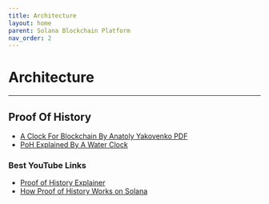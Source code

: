 ```yaml
---
title: Architecture
layout: home
parent: Solana Blockchain Platform
nav_order: 2
---
```


# Architecture
---

## Proof Of History

- [A Clock For Blockchain By Anatoly Yakovenko PDF](https://drive.google.com/file/d/1UF3LUknJrSDPKWYCZpAUf86Ku4c9_7_l/view?usp=drive_link)
- [PoH Explained By A Water Clock](https://drive.google.com/file/d/1L35iUCrZDQSd1w0eVLc96rX70xLoYWqA/view?usp=drive_link)

### Best YouTube Links

- [Proof of History Explainer](https://www.youtube.com/watch?v=rywOYfGu4EA)
- [How Proof of History Works on Solana](https://www.youtube.com/watch?v=GU4igNeYr-Q)

